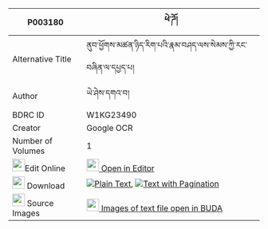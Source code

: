 |P003180|ཕེ་ཌོ། 
| --- | --- 
|Alternative Title |ནུབ་ཕྱོགས་མཚན་ཉིད་རིག་པའི་རྣམ་བཤད་ལས་སེམས་ཀྱི་རང་བཞིན་ལ་དཔྱད་པ།
|Author| ཡེ་ཤེས་དགའ་བ།
|BDRC ID | W1KG23490
|Creator | Google OCR
|Number of Volumes| 1
|<img width="25" src="https://img.icons8.com/color/25/000000/edit-property.png">Edit Online| [<img width="25" src="https://avatars.githubusercontent.com/u/45091458?s=200&v=4"> Open in Editor](http://editor.openpecha.org/P003180)
|<img width="25" src="https://img.icons8.com/fluent/48/000000/download-2.png"/>  Download | [![](https://img.icons8.com/color/20/000000/txt.png)Plain Text](https://github.com/Openpecha/P003180/releases/download/v1/pe_do_plain_P003180.zip), [![](https://img.icons8.com/color/20/000000/txt.png)Text with Pagination](https://github.com/Openpecha/P003180/releases/download/v1/pe_do_pages_P003180.zip)
|<img width="25" src="https://img.icons8.com/plasticine/100/000000/pictures-folder.png"/>  Source Images | [<img width="25" src="https://library.bdrc.io/icons/BUDA-small.svg"> Images of text file open in BUDA](https://library.bdrc.io/show/bdr:W1KG23490)